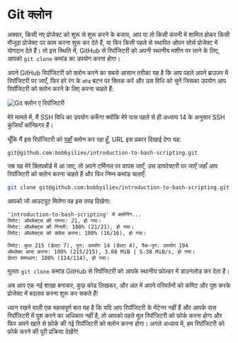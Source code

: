 # Git क्लोन

अक्सर, किसी नए प्रोजेक्ट को शुरू से शुरू करने के बजाय, आप या तो किसी कंपनी में शामिल होकर किसी मौजूदा प्रोजेक्ट पर काम करना शुरू कर देते हैं, या फिर किसी पहले से स्थापित ओपन सोर्स प्रोजेक्ट में योगदान देते हैं। तो इस स्थिति में, GitHub से रिपॉजिटरी को अपनी स्थानीय मशीन पर लाने के लिए, आपको `git clone` कमांड का उपयोग करना होगा।

अपने GitHub रिपॉजिटरी को क्लोन करने का सबसे आसान तरीका यह है कि आप पहले अपने ब्राउज़र में रिपॉजिटरी पर जाएँ, फिर हरे रंग के `कोड` बटन पर क्लिक करें और उस विधि को चुनें जिसका उपयोग आप रिपॉजिटरी को क्लोन करने के लिए करना चाहते हैं:

![Git क्लोन ए रिपॉजिटरी](https://user-images.githubusercontent.com/21223421/111689082-3ee7fd00-8834-11eb-966a-d8a3c9e8736e.png)

मेरे मामले में, मैं SSH विधि का उपयोग करूँगा क्योंकि मेरे पास पहले से ही अध्याय 14 के अनुसार SSH कुंजियाँ कॉन्फ़िगर हैं।

चूँकि मैं इस रिपॉजिटरी को [यहाँ](https://github.com/bobbyiliev/introduction-to-bash-scripting) क्लोन कर रहा हूँ, URL इस प्रकार दिखाई देगा यह:

```
git@github.com:bobbyiliev/introduction-to-bash-scripting.git
```

जब यह मेरे क्लिपबोर्ड में आ जाए, तो अपने टर्मिनल पर वापस जाएँ, उस डायरेक्टरी पर जाएँ जहाँ आप रिपॉजिटरी को क्लोन करना चाहते हैं और फिर निम्न कमांड चलाएँ:

```bash
git clone git@github.com:bobbyiliev/introduction-to-bash-scripting.git
```

आपको जो आउटपुट मिलेगा वह इस तरह दिखेगा:

```
'introduction-to-bash-scripting' में क्लोनिंग...
रिमोट: ऑब्जेक्ट्स की गणना: 21, हो गया।
रिमोट: ऑब्जेक्ट्स की गिनती: 100% (21/21), हो गया।
रिमोट: ऑब्जेक्ट्स को कंप्रेस करना: 100% (16/16), हो गया।

रिमोट: कुल 215 (डेल्टा 7), पुन: उपयोग 14 (डेल्टा 4), पैक-पुन: उपयोग 194
ऑब्जेक्ट प्राप्त करना: 100% (215/215), 3.08 MiB | 5.38 MiB/s, हो गया।
डेल्टा समाधान: 100% (114/114), हो गया।
```

मूलतः `git clone` कमांड GitHub से रिपॉजिटरी को आपके स्थानीय फ़ोल्डर में डाउनलोड कर देता है।

अब आप एक नई शाखा बनाकर, कुछ कोड लिखकर, और अंत में अपने परिवर्तनों को कमिट और पुश करके प्रोजेक्ट में बदलाव करना शुरू कर सकते हैं!

ध्यान रखने वाली एक महत्वपूर्ण बात यह है कि यदि आप रिपॉजिटरी के मेंटेनर नहीं हैं और आपके पास रिपॉजिटरी में पुश करने का अधिकार नहीं है, तो आपको पहले मूल रिपॉजिटरी को फ़ोर्क करना होगा और फिर अपने खाते से फ़ोर्क की गई रिपॉजिटरी को क्लोन करना होगा। अगले अध्याय में, हम रिपॉजिटरी को फ़ोर्क करने की पूरी प्रक्रिया देखेंगे!